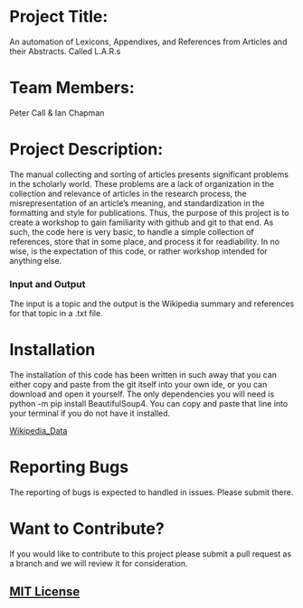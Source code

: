 # Project Title:
An automation of Lexicons, Appendixes, and References from Articles and their Abstracts. Called L.A.R.s
# Team Members:
Peter Call &
Ian Chapman
# Project Description:
The manual collecting and sorting of articles presents significant problems in the scholarly world. These problems are a lack of organization in the collection and relevance of articles in the research process, the misrepresentation of an article’s meaning, and standardization in the formatting and style for publications. Thus, the purpose of this project is to create a workshop to gain familiarity with github and git to that end. As such, the code here is very basic, to handle a simple collection of references, store that in some place, and process it for readiability. In no wise, is the expectation of this code, or rather workshop intended for anything else. 
### Input and Output
The input is a topic and the output is the Wikipedia summary and references for that topic in a .txt file.
# Installation

The installation of this code has been written in such away that you can either copy and paste from the git itself into your own ide, or you can download and open it yourself.
The only dependencies you will need is python -m pip install BeautifulSoup4. You can copy and paste that line into your terminal if you do not have it installed.

[Wikipedia_Data](https://github.com/PlanetHopf/LARS/blob/main/Wikipedia_Data.py)

# Reporting Bugs

The reporting of bugs is expected to handled in issues. Please submit there.

# Want to Contribute?

If you would like to contribute to this project please submit a pull request as a branch and we will review it for consideration.

## [MIT License](https://github.com/PlanetHopf/LARS/blob/main/LICENSE)
